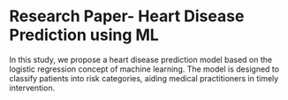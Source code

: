 # Research Paper- Heart Disease Prediction using ML
In this study, we propose a heart disease prediction model based on the logistic regression concept of machine learning. The model is designed to classify patients into risk categories, aiding medical practitioners in timely intervention.
